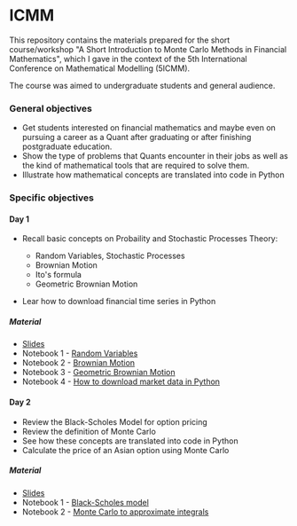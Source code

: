 # ICMM

This repository contains the materials prepared for the short course/workshop "A Short Introduction to Monte Carlo Methods in Financial Mathematics", which I gave in the context of the 5th International Conference on Mathematical Modelling (5ICMM).

The course was aimed to undergraduate students and general audience. 

### General objectives

- Get students interested on financial mathematics and maybe even on pursuing a career as a Quant after graduating or after finishing postgraduate education.
- Show the type of problems that Quants encounter in their jobs as well as the kind of mathematical tools that are required to solve them. 
- Illustrate how mathematical concepts are translated into code in Python

### Specific objectives

#### Day 1

-  Recall basic concepts on Probaility and Stochastic Processes Theory:

    - Random Variables, Stochastic Processes 
    - Brownian Motion
    - Ito's formula 
    - Geometric Brownian Motion

- Lear how to download financial time series in Python

##### Material

- [Slides](https://github.com/quantgirluk/ICMM/blob/main/Day%201/Slides_First_Day.pdf)
- Notebook 1 - [Random Variables](https://github.com/quantgirluk/ICMM/blob/main/Day%201/Part_1_1.ipynb)
- Notebook 2 - [Brownian Motion](https://github.com/quantgirluk/ICMM/blob/main/Day%201/Part_1_2.ipynb)
- Notebook 3 - [Geometric Brownian Motion](https://github.com/quantgirluk/ICMM/blob/main/Day%201/Part_1_3.ipynb)
- Notebook 4 - [How to download market data in Python](https://github.com/quantgirluk/ICMM/blob/main/Day%201/Part_1_4.ipynb)

#### Day 2

- Review the Black-Scholes Model for option pricing
- Review the definition of Monte Carlo 
- See how these concepts are translated into code in Python
- Calculate the price of an Asian option using Monte Carlo

##### Material

- [Slides](https://github.com/quantgirluk/ICMM/blob/main/Day%202/Slides_Second_Day.pdf)
- Notebook 1 - [Black-Scholes model](https://github.com/quantgirluk/ICMM/blob/main/Day%202/Part_2_1.ipynb)
- Notebook 2 - [Monte Carlo to approximate integrals](https://github.com/quantgirluk/ICMM/blob/main/Day%202/Part_2_2.ipynb)

